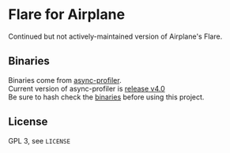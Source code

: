 # Flare for Airplane

Continued but not actively-maintained version of Airplane's Flare.

## Binaries

Binaries come from [async-profiler](https://github.com/async-profiler/async-profiler). \
Current version of async-profiler is [release v4.0](https://github.com/async-profiler/async-profiler/releases/tag/v4.0) \
Be sure to hash check the [binaries](src/main/resources/natives) before using this project.

## License

GPL 3, see `LICENSE`
